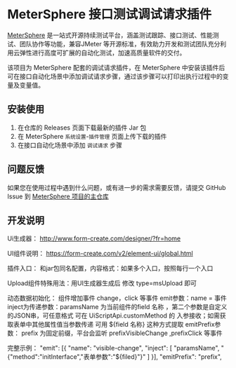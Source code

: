 # MeterSphere 接口测试调试请求插件

[MeterSphere](https://github.com/metersphere/metersphere) 是一站式开源持续测试平台，涵盖测试跟踪、接口测试、性能测试、团队协作等功能，兼容JMeter 等开源标准，有效助力开发和测试团队充分利用云弹性进行高度可扩展的自动化测试，加速高质量软件的交付。

该项目为 MeterSphere 配套的调试请求插件，在 MeterSphere 中安装该插件后可在接口自动化场景中添加调试请求步骤，通过该步骤可以打印出执行过程中的变量及变量值。

## 安装使用

1. 在仓库的 Releases 页面下载最新的插件 Jar 包
2. 在 MeterSphere `系统设置`-`插件管理` 页面上传下载的插件
3. 在接口自动化场景中添加 `调试请求` 步骤

## 问题反馈

如果您在使用过程中遇到什么问题，或有进一步的需求需要反馈，请提交 GitHub Issue 到 [MeterSphere 项目的主仓库](https://github.com/metersphere/metersphere/issues)

## 开发说明

Ui生成器：
    http://www.form-create.com/designer/?fr=home

UI组件说明：
    https://form-create.com/v2/element-ui/global.html

插件入口：
    和jar包同名配置，内容格式：如果多个入口，按照每行一个入口

Upload组件特殊用法：用UI生成器生成后 修改 type=msUpload 即可

动态数据初始化：
  组件增加事件 change，click 等事件 
  emit参数：name = 事件
      inject为传递参数：paramsName 为当前组件的field 名称 ，第二个参数是自定义的JSON串，可任意格式 可在 UiScriptApi.customMethod 的
      入参接收；如需获取表单中其他属性值当参数传递 可用 ${field 名称} 这种方式提取
  emitPrefix参数： prefix 为固定前缀，平台会监听 prefixVisibleChange ,prefixClick 等事件
  
  完整示例：
  "emit": [{
         "name": "visible-change",
         "inject": [
           "paramsName",
           "{\"method\":\"initInterface\",\"表单参数\":\"${filed}\"}"
         ]
       }],
      "emitPrefix": "prefix",
